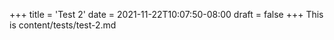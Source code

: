 +++
title = 'Test 2'
date = 2021-11-22T10:07:50-08:00
draft = false
+++
This is content/tests/test-2.md
